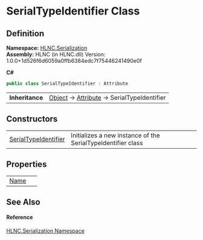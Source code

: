 # SerialTypeIdentifier Class




## Definition
**Namespace:** <a href="N_HLNC_Serialization">HLNC.Serialization</a>  
**Assembly:** HLNC (in HLNC.dll) Version: 1.0.0+1d526f6d6059a0ffb6384edc7f75446241490e0f

**C#**
``` C#
public class SerialTypeIdentifier : Attribute
```

<table><tr><td><strong>Inheritance</strong></td><td><a href="https://learn.microsoft.com/dotnet/api/system.object" target="_blank" rel="noopener noreferrer">Object</a>  →  <a href="https://learn.microsoft.com/dotnet/api/system.attribute" target="_blank" rel="noopener noreferrer">Attribute</a>  →  SerialTypeIdentifier</td></tr>
</table>



## Constructors
<table>
<tr>
<td><a href="M_HLNC_Serialization_SerialTypeIdentifier__ctor">SerialTypeIdentifier</a></td>
<td>Initializes a new instance of the SerialTypeIdentifier class</td></tr>
</table>

## Properties
<table>
<tr>
<td><a href="P_HLNC_Serialization_SerialTypeIdentifier_Name">Name</a></td>
<td> </td></tr>
</table>

## See Also


#### Reference
<a href="N_HLNC_Serialization">HLNC.Serialization Namespace</a>  
